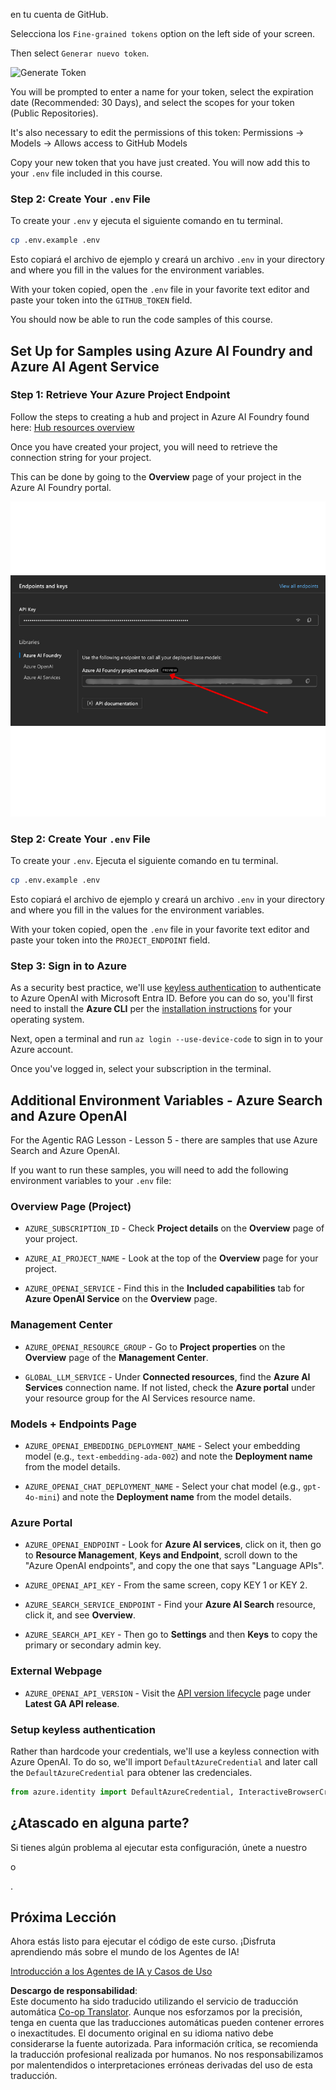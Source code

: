 <!--
CO_OP_TRANSLATOR_METADATA:
{
  "original_hash": "76945069b52a49cd0432ae3e0b0ba22e",
  "translation_date": "2025-06-17T08:36:40+00:00",
  "source_file": "00-course-setup/README.md",
  "language_code": "es"
}
-->
en tu cuenta de GitHub.

Selecciona los `Fine-grained tokens` option on the left side of your screen.

Then select `Generar nuevo token`.

![Generate Token](../../../00-course-setup/images/generate-token.png)

You will be prompted to enter a name for your token, select the expiration date (Recommended: 30 Days), and select the scopes for your token (Public Repositories).

It's also necessary to edit the permissions of this token: Permissions -> Models -> Allows access to GitHub Models

Copy your new token that you have just created. You will now add this to your `.env` file included in this course. 


### Step 2: Create Your `.env` File

To create your `.env` y ejecuta el siguiente comando en tu terminal.

```bash
cp .env.example .env
```

Esto copiará el archivo de ejemplo y creará un archivo `.env` in your directory and where you fill in the values for the environment variables.

With your token copied, open the `.env` file in your favorite text editor and paste your token into the `GITHUB_TOKEN` field.

You should now be able to run the code samples of this course.

## Set Up for Samples using Azure AI Foundry and Azure AI Agent Service

### Step 1: Retrieve Your Azure Project Endpoint


Follow the steps to creating a hub and project in Azure AI Foundry found here: [Hub resources overview](https://learn.microsoft.com/en-us/azure/ai-foundry/concepts/ai-resources)


Once you have created your project, you will need to retrieve the connection string for your project.

This can be done by going to the **Overview** page of your project in the Azure AI Foundry portal.

![Project Connection String](../../../00-course-setup/images/project-endpoint.png)

### Step 2: Create Your `.env` File

To create your `.env`. Ejecuta el siguiente comando en tu terminal.

```bash
cp .env.example .env
```

Esto copiará el archivo de ejemplo y creará un archivo `.env` in your directory and where you fill in the values for the environment variables.

With your token copied, open the `.env` file in your favorite text editor and paste your token into the `PROJECT_ENDPOINT` field.

### Step 3: Sign in to Azure

As a security best practice, we'll use [keyless authentication](https://learn.microsoft.com/azure/developer/ai/keyless-connections?tabs=csharp%2Cazure-cli?WT.mc_id=academic-105485-koreyst) to authenticate to Azure OpenAI with Microsoft Entra ID. Before you can do so, you'll first need to install the **Azure CLI** per the [installation instructions](https://learn.microsoft.com/cli/azure/install-azure-cli?WT.mc_id=academic-105485-koreyst) for your operating system.

Next, open a terminal and run `az login --use-device-code` to sign in to your Azure account.

Once you've logged in, select your subscription in the terminal.


## Additional Environment Variables - Azure Search and Azure OpenAI 

For the Agentic RAG Lesson - Lesson 5 - there are samples that use Azure Search and Azure OpenAI.

If you want to run these samples, you will need to add the following environment variables to your `.env` file:

### Overview Page (Project)

- `AZURE_SUBSCRIPTION_ID` - Check **Project details** on the **Overview** page of your project.

- `AZURE_AI_PROJECT_NAME` - Look at the top of the **Overview** page for your project.

- `AZURE_OPENAI_SERVICE` - Find this in the **Included capabilities** tab for **Azure OpenAI Service** on the **Overview** page.

### Management Center

- `AZURE_OPENAI_RESOURCE_GROUP` - Go to **Project properties** on the **Overview** page of the **Management Center**.

- `GLOBAL_LLM_SERVICE` - Under **Connected resources**, find the **Azure AI Services** connection name. If not listed, check the **Azure portal** under your resource group for the AI Services resource name.

### Models + Endpoints Page

- `AZURE_OPENAI_EMBEDDING_DEPLOYMENT_NAME` - Select your embedding model (e.g., `text-embedding-ada-002`) and note the **Deployment name** from the model details.

- `AZURE_OPENAI_CHAT_DEPLOYMENT_NAME` - Select your chat model (e.g., `gpt-4o-mini`) and note the **Deployment name** from the model details.

### Azure Portal

- `AZURE_OPENAI_ENDPOINT` - Look for **Azure AI services**, click on it, then go to **Resource Management**, **Keys and Endpoint**, scroll down to the "Azure OpenAI endpoints", and copy the one that says "Language APIs".

- `AZURE_OPENAI_API_KEY` - From the same screen, copy KEY 1 or KEY 2.

- `AZURE_SEARCH_SERVICE_ENDPOINT` - Find your **Azure AI Search** resource, click it, and see **Overview**.

- `AZURE_SEARCH_API_KEY` - Then go to **Settings** and then **Keys** to copy the primary or secondary admin key.

### External Webpage

- `AZURE_OPENAI_API_VERSION` - Visit the [API version lifecycle](https://learn.microsoft.com/en-us/azure/ai-services/openai/api-version-deprecation#latest-ga-api-release) page under **Latest GA API release**.

### Setup keyless authentication

Rather than hardcode your credentials, we'll use a keyless connection with Azure OpenAI. To do so, we'll import `DefaultAzureCredential` and later call the `DefaultAzureCredential` para obtener las credenciales.

```python
from azure.identity import DefaultAzureCredential, InteractiveBrowserCredential
```

## ¿Atascado en alguna parte?

Si tienes algún problema al ejecutar esta configuración, únete a nuestro

o

.

## Próxima Lección

Ahora estás listo para ejecutar el código de este curso. ¡Disfruta aprendiendo más sobre el mundo de los Agentes de IA!

[Introducción a los Agentes de IA y Casos de Uso](../01-intro-to-ai-agents/README.md)

**Descargo de responsabilidad**:  
Este documento ha sido traducido utilizando el servicio de traducción automática [Co-op Translator](https://github.com/Azure/co-op-translator). Aunque nos esforzamos por la precisión, tenga en cuenta que las traducciones automáticas pueden contener errores o inexactitudes. El documento original en su idioma nativo debe considerarse la fuente autorizada. Para información crítica, se recomienda la traducción profesional realizada por humanos. No nos responsabilizamos por malentendidos o interpretaciones erróneas derivadas del uso de esta traducción.
